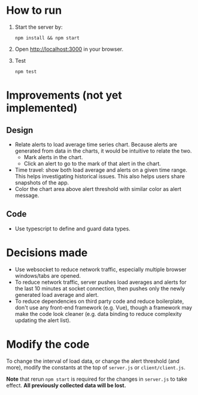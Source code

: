 # How to run
1. Start the server by:
    ```
    npm install && npm start
    ```
2. Open [http://localhost:3000](http://localhost:3000) in your browser.

3. Test
    ```
    npm test
    ```

# Improvements (not yet implemented)
## Design
- Relate alerts to load average time series chart. Because alerts are generated from data in the charts, it would be intuitive to relate the two.
  - Mark alerts in the chart.
  - Click an alert to go to the mark of that alert in the chart.
- Time travel: show both load average and alerts on a given time range. This helps investigating historical issues. This also helps users share snapshots of the app.
- Color the chart area above alert threshold with similar color as alert message.

## Code
- Use typescript to define and guard data types.


# Decisions made
- Use websocket to reduce network traffic, especially multiple browser windows/tabs are opened.
- To reduce network traffic, server pushes load averages and alerts for the last 10 minutes at socket connection, then pushes only the newly generated load average and alert.
- To reduce dependencies on third party code and reduce boilerplate, don't use any front-end framework (e.g. Vue), though a framework may make the code look cleaner (e.g. data binding to reduce complexity updating the alert list).

# Modify the code
To change the interval of load data, or change the alert threshold (and more), modify the constants at the top of `server.js` or `client/client.js`.

**Note** that rerun `npm start` is required for the changes in `server.js` to take effect. **All previously collected data will be lost.** 